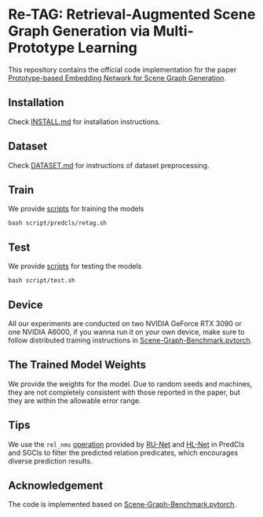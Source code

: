 # Re-TAG: Retrieval-Augmented Scene Graph Generation via Multi-Prototype Learning

This repository contains the official code implementation for the paper [Prototype-based Embedding Network for Scene Graph Generation](https://arxiv.org/abs/2303.07096).

## Installation
Check [INSTALL.md](./INSTALL.md) for installation instructions.

## Dataset
Check [DATASET.md](./DATASET.md) for instructions of dataset preprocessing.


## Train
We provide [scripts](./scripts/predcls/retag.sh) for training the models

```
bash script/predcls/retag.sh
```

## Test
We provide [scripts](./scripts/test.sh) for testing the models
```
bash script/test.sh
```


## Device

All our experiments are conducted on two NVIDIA GeForce RTX 3090 or one NVIDIA A6000, if you wanna run it on your own device, make sure to follow distributed training instructions in [Scene-Graph-Benchmark.pytorch](https://github.com/KaihuaTang/Scene-Graph-Benchmark.pytorch).



## The Trained Model Weights

We provide the weights for the  model. Due to random seeds and machines, they are not completely consistent with those reported in the paper, but they are within the allowable error range.

## Tips

We use the `rel_nms` [operation](./maskrcnn_benchmark/data/datasets/evaluation/vg/sgg_eval.py) provided by [RU-Net](https://github.com/siml3/RU-Net/blob/main/maskrcnn_benchmark/data/datasets/evaluation/vg/sgg_eval.py) and [HL-Net](https://github.com/siml3/HL-Net/blob/main/maskrcnn_benchmark/data/datasets/evaluation/vg/sgg_eval.py) in PredCls and SGCls to filter the predicted relation predicates, which encourages diverse prediction results. 


## Acknowledgement

The code is implemented based on [Scene-Graph-Benchmark.pytorch](https://github.com/KaihuaTang/Scene-Graph-Benchmark.pytorch).

